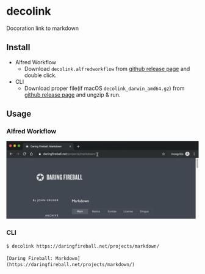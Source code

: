 # decolink

Docoration link to markdown

## Install

- Alfred Workflow
  - Download `decolink.alfredworkflow` from [github release page](https://github.com/seapy/decolink/releases) and double click.
- CLI
  - Download proper file(if macOS `decolink_darwin_amd64.gz`) from [github release page](https://github.com/seapy/decolink/releases) and ungzip & run.

## Usage

### Alfred Workflow

![Decolink with Alfred](decolink_alfred.gif)


### CLI

```
$ decolink https://daringfireball.net/projects/markdown/

[Daring Fireball: Markdown](https://daringfireball.net/projects/markdown/)
```